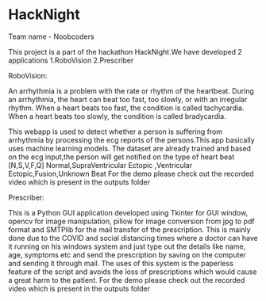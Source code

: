 # HackNight
Team name - Noobcoders

This project is a part of the hackathon HackNight.We have developed 2 applications 1.RoboVision  2.Prescriber

RoboVision:

An arrhythmia is a problem with the rate or rhythm of the heartbeat. During an arrhythmia,
the heart can beat too fast, too slowly, or with an irregular rhythm. When a heart beats too fast, 
the condition is called tachycardia. When a heart beats too slowly, the condition is called bradycardia.

This webapp is used to detect whether a person is suffering from arrhythmia by processing 
the ecg reports of the persons.This app basically uses machine learning models.
The dataset are already trained and based on the ecg input,the person will get
notified on the type of heart beat [N,S,V,F,Q]
Normal,SupraVentricular Ectopic ,Ventricular Ectopic,Fusion,Unknown Beat
For the demo please check out the recorded video which is present in the outputs folder 


Prescriber:

This is a Python GUI application developed using Tkinter for GUI window,
opencv for image manipulation, pillow for image conversion from jpg to pdf format 
and SMTPlib for the mail transfer of the prescription. 
This is mainly done due to the COVID and social distancing times where a doctor 
can have it running on his windows system and just type out the details like 
name, age, symptoms etc and send the prescription by saving on the computer 
and sending it through mail. The uses of this system is the paperless feature 
of the script and avoids the loss of prescriptions which would cause a great 
harm to the patient. 
For the demo please check out the recorded video which is present in the outputs folder
